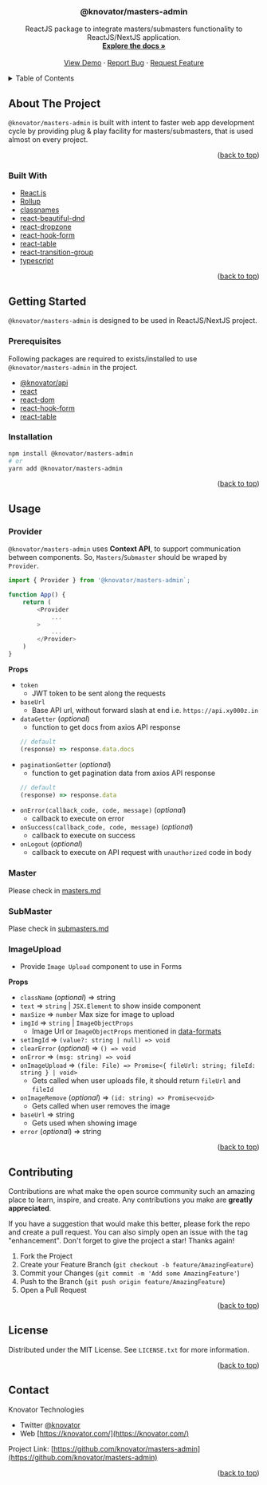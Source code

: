 <div id="top"></div>

<!-- PROJECT LOGO -->
<br />
<div align="center">
  <!-- <a href="https://github.com/knovator/masters-admin">
    <img src="images/logo.png" alt="Logo" width="80" height="80">
  </a> -->

<h3 align="center">@knovator/masters-admin</h3>

  <p align="center">
    ReactJS package to integrate masters/submasters functionality to ReactJS/NextJS application.
    <br />
    <a href="https://github.com/knovator/masters-admin"><strong>Explore the docs »</strong></a>
    <br />
    <br />
    <a href="https://github.com/knovator/masters-admin">View Demo</a>
    ·
    <a href="https://github.com/knovator/masters-admin/issues">Report Bug</a>
    ·
    <a href="https://github.com/knovator/masters-admin/issues">Request Feature</a>
  </p>
</div>



<!-- TABLE OF CONTENTS -->
<details>
  <summary>Table of Contents</summary>
  <ol>
    <li>
      <a href="#about-the-project">About The Project</a>
      <ul>
        <li><a href="#built-with">Built With</a></li>
      </ul>
    </li>
    <li>
      <a href="#getting-started">Getting Started</a>
      <ul>
        <li><a href="#prerequisites">Prerequisites</a></li>
        <li><a href="#installation">Installation</a></li>
      </ul>
    </li>
    <li><a href="#usage">Usage</a></li>
    <li><a href="#master">Master</a></li>
    <li><a href="#submaster">SubMaster</a></li>
    <li><a href="#contributing">Contributing</a></li>
    <li><a href="#contact">Contact</a></li>
  </ol>
</details>



<!-- ABOUT THE PROJECT -->
## About The Project

`@knovator/masters-admin` is built with intent to faster web app development cycle by providing plug & play facility for masters/submasters, that is used almost on every project.

<p align="right">(<a href="#top">back to top</a>)</p>

### Built With

* [React.js](https://reactjs.org/)
* [Rollup](https://rollupjs.org)
* [classnames](https://www.npmjs.com/package/classnames)
* [react-beautiful-dnd](https://www.npmjs.com/package/react-beautiful-dnd)
* [react-dropzone](https://www.npmjs.com/package/react-dropzone)
* [react-hook-form](https://www.npmjs.com/package/react-hook-form)
* [react-table](https://www.npmjs.com/package/react-table)
* [react-transition-group](https://www.npmjs.com/package/react-transition-group)
* [typescript](https://www.typescriptlang.org)

<p align="right">(<a href="#top">back to top</a>)</p>



<!-- GETTING STARTED -->
## Getting Started

`@knovator/masters-admin` is designed to be used in ReactJS/NextJS project.

### Prerequisites

Following packages are required to exists/installed to use `@knovator/masters-admin` in the project.
- [@knovator/api](https://www.npmjs.com/package/@knovator/api)
- [react](https://www.npmjs.com/package/react)
- [react-dom](https://www.npmjs.com/package/react-dom)
- [react-hook-form](https://www.npmjs.com/package/react-hook-form)
- [react-table](https://www.npmjs.com/package/react-table)

### Installation

   ```sh
   npm install @knovator/masters-admin
   # or
   yarn add @knovator/masters-admin
   ```

<p align="right">(<a href="#top">back to top</a>)</p>



<!-- USAGE EXAMPLES -->
## Usage

### Provider
`@knovator/masters-admin` uses **Context API**, to support communication between components. So, `Masters`/`Submaster` should be wraped by `Provider`.
```js
import { Provider } from '@knovator/masters-admin`;

function App() {
    return (
        <Provider
            ...
        >
            ...
        </Provider>
    )
}
```

**Props**
- `token`
    - JWT token to be sent along the requests
- `baseUrl`
    - Base API url, without forward slash at end i.e. `https://api.xy000z.in`
- `dataGetter` (*optional*)
    - function to get docs from axios API response
    ```js
    // default
    (response) => response.data.docs
    ```
- `paginationGetter` (*optional*)
    - function to get pagination data from axios API response
    ```js
    // default
    (response) => response.data
    ```
- `onError(callback_code, code, message)` (*optional*)
    - callback to execute on error
- `onSuccess(callback_code, code, message)` (*optional*)
    - callback to execute on success
- `onLogout` (*optional*)
    - callback to execute on API request with `unauthorized` code in body

### Master
Please check in [masters.md](masters.md)

### SubMaster
Plase check in [submasters.md](submasters.md)

### ImageUpload
- Provide `Image Upload` component to use in Forms

**Props**
- `className` (*optional*) => string
- `text` => `string` | `JSX.Element` to show inside component
- `maxSize` => `number` Max size for image to upload
- `imgId` => `string` | `ImageObjectProps`
  - Image Url or `ImageObjectProps` mentioned in [data-formats](data-formats.md)
- `setImgId` => `(value?: string | null) => void`
- `clearError` (*optional*) => `() => void`
- `onError` => `(msg: string) => void`
- `onImageUpload` => `(file: File) => Promise<{ fileUrl: string; fileId: string } | void>`
  - Gets called when user uploads file, it should return `fileUrl` and `fileId`
- `onImageRemove` (*optional*) => `(id: string) => Promise<void>`
  - Gets called when user removes the image
- `baseUrl` => string
  - Gets used when showing image
- `error` (*optional*) => string


<p align="right">(<a href="#top">back to top</a>)</p>


<!-- CONTRIBUTING -->
## Contributing

Contributions are what make the open source community such an amazing place to learn, inspire, and create. Any contributions you make are **greatly appreciated**.

If you have a suggestion that would make this better, please fork the repo and create a pull request. You can also simply open an issue with the tag "enhancement".
Don't forget to give the project a star! Thanks again!

1. Fork the Project
2. Create your Feature Branch (`git checkout -b feature/AmazingFeature`)
3. Commit your Changes (`git commit -m 'Add some AmazingFeature'`)
4. Push to the Branch (`git push origin feature/AmazingFeature`)
5. Open a Pull Request

<p align="right">(<a href="#top">back to top</a>)</p>



<!-- LICENSE -->
## License

Distributed under the MIT License. See `LICENSE.txt` for more information.

<p align="right">(<a href="#top">back to top</a>)</p>


<!-- CONTACT -->
## Contact

Knovator Technologies
- Twitter [@knovator](https://twitter.com/knovator)
- Web [https://knovator.com/](https://knovator.com/)

Project Link: [https://github.com/knovator/masters-admin](https://github.com/knovator/masters-admin)

<p align="right">(<a href="#top">back to top</a>)</p>
